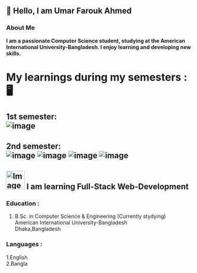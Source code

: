 ## 👋 Hello, I am Umar Farouk Ahmed 

### **About Me**
**I am a passionate Computer Science student, studying at the American International University-Bangladesh. I enjoy learning and developing new skills.**

# **My learnings during my semesters :** 🖥️
   ## **1st semester**:   <br> ![image](https://github.com/user-attachments/assets/36c0d0a8-8af3-44f4-b95d-c6bd5b1eba15)
   ## **2nd semester**:   <br> ![image](https://github.com/user-attachments/assets/1e82d04a-e420-4b93-9604-80c65afc1384) ![image](https://github.com/user-attachments/assets/110e3feb-2df6-42c9-ab02-e75b00074de7) ![image](https://github.com/user-attachments/assets/bd2b6020-bf86-4554-9c45-29999047a269) ![image](https://github.com/user-attachments/assets/13f7ab9f-eacc-47a1-87a5-699c693aadac) 
 









## <img src="https://github.com/user-attachments/assets/8637b608-79a1-4e3d-8e03-a9a1d16b808b" alt="Image" width="50"  height="50">  **I am learning Full-Stack Web-Development** 



### Education :
1. B.Sc. in Computer Science & Engineering (Currently stydying)<br>
American International University-Bangladesh<br>
Dhaka,Bangladesh


### Languages :
1.English<br>
2.Bangla

